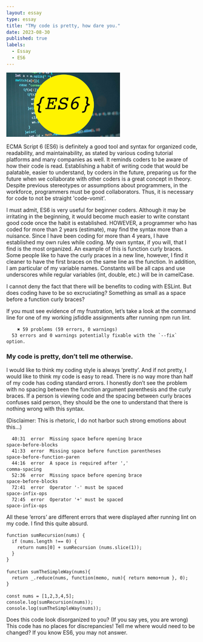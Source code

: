 ```yaml
---
layout: essay
type: essay
title: "TMy code is pretty, how dare you."
date: 2023-08-30
published: true
labels:
  - Essay
  - ES6
---
```


<img width="300px" class="rounded float-start pe-4" src="/img/essay/es6Img.jpeg">

ECMA Script 6 (ES6) is definitely a good tool and syntax for organized code, readability, and maintainability, as stated by various coding tutorial platforms and many companies as well. It reminds coders to be aware of how their code is read. Establishing a habit of writing code that would be palatable, easier to understand, by coders in the future, preparing us for the future when we collaborate with other coders is a great concept in theory. Despite previous stereotypes or assumptions about programmers, in the workforce, programmers must be good collaborators. Thus, it is necessary for code to not be straight 'code-vomit'.

I must admit, ES6 is very useful for beginner coders. Although it may be irritating in the beginning, it would become much easier to write constant good code once the habit is established. HOWEVER, a programmer who has coded for more than 2 years (estimate), may find the syntax more than a nuisance. Since I have been coding for more than 4 years, I have established my own rules while coding. My own syntax, if you will, that I find is the most organized. An example of this is function curly braces. Some people like to have the curly praces in a new line, however, I find it cleaner to have the first braces on the same line as the function. In addition, I am particular of my variable names. Constants will be all caps and use underscores while regular variables (int, double, etc.) will be in camelCase. 

I cannot deny the fact that there will be benefits to coding with ESLint. But does coding have to be so excruciating? Something as small as a space before a function curly braces?

If you must see evidence of my frustration, let’s take a look at the command line for one of my working jsfiddle assignments after running npm run lint.

```
	✖ 59 problems (59 errors, 0 warnings)
  53 errors and 0 warnings potentially fixable with the `--fix` option.
```
### My code is pretty, don’t tell me otherwise.
I would like to think my coding style is always ‘pretty’. And if not pretty, I would like to think my code is easy to read. There is no way more than half of my code has coding standard errors. I honestly don’t see the problem with no spacing between the function argument parenthesis and the curly braces. If a person is viewing code and the spacing between curly braces confuses said person, they should be the one to understand that there is nothing wrong with this syntax.

(Disclaimer: This is rhetoric, I do not harbor such strong emotions about this…)

```
  40:31  error  Missing space before opening brace                                                      space-before-blocks
  41:33  error  Missing space before function parentheses                                               space-before-function-paren
  44:16  error  A space is required after ','                                                           comma-spacing
  52:36  error  Missing space before opening brace                                                      space-before-blocks
  72:41  error  Operator '-' must be spaced                                                             space-infix-ops
  72:45  error  Operator '+' must be spaced                                                             space-infix-ops
```

All these ‘errors’ are different errors that were displayed after running lint on my code. I find this quite absurd.

```
function sumRecursion(nums) {
  if (nums.length !== 0) {
    return nums[0] + sumRecursion (nums.slice(1));
  }
}

function sumTheSimpleWay(nums){
  return _.reduce(nums, function(memo, num){ return memo+num }, 0);
}

const nums = [1,2,3,4,5];
console.log(sumRecursion(nums));
console.log(sumTheSimpleWay(nums));
```

Does this code look disorganized to you? (If you say yes, you are wrong)
This code has no places for discrepancies! Tell me where would need to be changed? If you know ES6, you may not answer.